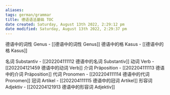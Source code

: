 ```yaml
---
aliases: 
tags: german/grammar
title: 德语语法基础 TOC
date created: Saturday, August 13th 2022, 2:29:12 pm
date modified: Saturday, August 13th 2022, 2:29:37 pm
---
```



德语中的词性 Genus - [[德语中的词性 Genus]]
德语中的格 Kasus - [[德语中的格 Kasus]]

名词 Substantiv - [[202204111112 德语中的名词 Substantiv]]
动词 Verb - [[202204121459 德语中的动词 Verb]]
介词 Präposition - [[202204111113 德语中的介词 Präposition]]
代词 Pronomen - [[202204111114 德语中的代词 Pronomen]]
冠词 Artikel - [[202204111115 德语中的冠词 Artikel]]
形容词 Adjektiv - [[202204121913 德语中的形容词 Adjektiv]]

